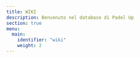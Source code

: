 ```yaml
---
title: WIKI
description: Benvenuto nel database di Padel Up
section: true
menu:
  main:
    identifier: "wiki"
    weight: 2
---
```

